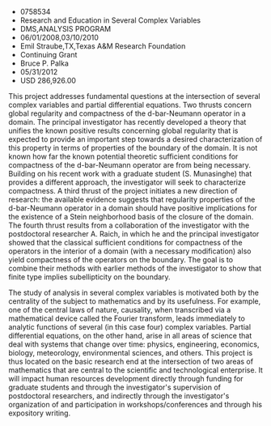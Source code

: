 
* 0758534
* Research and Education in Several Complex Variables
* DMS,ANALYSIS PROGRAM
* 06/01/2008,03/10/2010
* Emil Straube,TX,Texas A&M Research Foundation
* Continuing Grant
* Bruce P. Palka
* 05/31/2012
* USD 286,926.00

This project addresses fundamental questions at the intersection of several
complex variables and partial differential equations. Two thrusts concern global
regularity and compactness of the d-bar-Neumann operator in a domain. The
principal investigator has recently developed a theory that unifies the known
positive results concerning global regularity that is expected to provide an
important step towards a desired characterization of this property in terms of
properties of the boundary of the domain. It is not known how far the known
potential theoretic sufficient conditions for compactness of the d-bar-Neumann
operator are from being necessary. Building on his recent work with a graduate
student (S. Munasinghe) that provides a different approach, the investigator
will seek to characterize compactness. A third thrust of the project initiates a
new direction of research: the available evidence suggests that regularity
properties of the d-bar-Neumann operator in a domain should have positive
implications for the existence of a Stein neighborhood basis of the closure of
the domain. The fourth thrust results from a collaboration of the investigator
with the postdoctoral researcher A. Raich, in which he and the principal
investigator showed that the classical sufficient conditions for compactness of
the operators in the interior of a domain (with a necessary modification) also
yield compactness of the operators on the boundary. The goal is to combine their
methods with earlier methods of the investigator to show that finite type
implies subellipticity on the boundary.

The study of analysis in several complex variables is motivated both by the
centrality of the subject to mathematics and by its usefulness. For example, one
of the central laws of nature, causality, when transcribed via a mathematical
device called the Fourier transform, leads immediately to analytic functions of
several (in this case four) complex variables. Partial differential equations,
on the other hand, arise in all areas of science that deal with systems that
change over time: physics, engineering, economics, biology, meteorology,
environmental sciences, and others. This project is thus located on the basic
research end at the intersection of two areas of mathematics that are central to
the scientific and technological enterprise. It will impact human resources
development directly through funding for graduate students and through the
investigator's supervision of postdoctoral researchers, and indirectly through
the investigator's organization of and participation in workshops/conferences
and through his expository writing.
